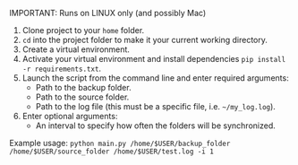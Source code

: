 IMPORTANT: Runs on LINUX only (and possibly Mac)

1. Clone project to your `home` folder.
2. `cd` into the project folder to make it your current working directory.
3. Create a virtual environment.
4. Activate your virtual environment and install dependencies `pip install -r requirements.txt`.
5. Launch the script from the command line and enter required arguments:
   * Path to the backup folder.
   * Path to the source folder.
   * Path to the log file (this must be a specific file, i.e. `~/my_log.log`).
6. Enter optional arguments:
   * An interval to specify how often the folders will be synchronized.

Example usage:
`python main.py /home/$USER/backup_folder /home/$USER/source_folder /home/$USER/test.log -i 1`
